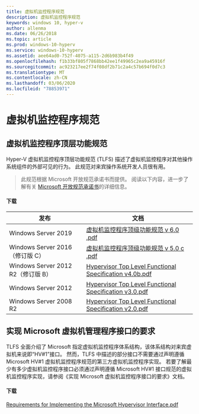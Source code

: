 ```yaml
---
title: 虚拟机监控程序规范
description: 虚拟机监控程序规范
keywords: windows 10, hyper-v
author: allenma
ms.date: 06/26/2018
ms.topic: article
ms.prod: windows-10-hyperv
ms.service: windows-10-hyperv
ms.assetid: aee64ad0-752f-4075-a115-2d6b983b4f49
ms.openlocfilehash: f1b33bf805f7868bb42ee1f49965c2ea9a45916f
ms.sourcegitcommit: ac923217ee2f74f08df2b71c2a4c57b694f0d7c3
ms.translationtype: MT
ms.contentlocale: zh-CN
ms.lasthandoff: 03/06/2020
ms.locfileid: "78853971"
---
```

# <a name="hypervisor-specifications"></a>虚拟机监控程序规范

## <a name="hypervisor-top-level-functional-specification"></a>虚拟机监控程序顶层功能规范

Hyper-V 虚拟机监控程序顶层功能规范 (TLFS) 描述了虚拟机监控程序对其他操作系统组件的外部可见的行为。 此规范对来宾操作系统开发人员很有用。
  
> 此规范根据 Microsoft 开放规范承诺书而提供。  阅读以下内容，进一步了解有关 [Microsoft 开放规范承诺书](https://docs.microsoft.com/openspecs/dev_center/ms-devcentlp/51a0d3ff-9f77-464c-b83f-2de08ed28134)的详细信息。  

#### <a name="download"></a>下载
发布 | 文档
--- | ---
Windows Server 2019 | [虚拟机监控程序顶级功能规范 v 6.0 .pdf](https://github.com/MicrosoftDocs/Virtualization-Documentation/raw/master/tlfs/Hypervisor%20Top%20Level%20Functional%20Specification%20v6.0.pdf)
Windows Server 2016（修订版 C） | [虚拟机监控程序顶级功能规范 v 5.0 c .pdf](https://github.com/MicrosoftDocs/Virtualization-Documentation/raw/live/tlfs/Hypervisor%20Top%20Level%20Functional%20Specification%20v5.0C.pdf)
Windows Server 2012 R2（修订版 B） | [Hypervisor Top Level Functional Specification v4.0b.pdf](https://github.com/Microsoft/Virtualization-Documentation/raw/master/tlfs/Hypervisor%20Top%20Level%20Functional%20Specification%20v4.0b.pdf)
Windows Server 2012 | [Hypervisor Top Level Functional Specification v3.0.pdf](https://github.com/Microsoft/Virtualization-Documentation/raw/master/tlfs/Hypervisor%20Top%20Level%20Functional%20Specification%20v3.0.pdf)
Windows Server 2008 R2 | [Hypervisor Top Level Functional Specification v2.0.pdf](https://github.com/Microsoft/Virtualization-Documentation/raw/master/tlfs/Hypervisor%20Top%20Level%20Functional%20Specification%20v2.0.pdf)

## <a name="requirements-for-implementing-the-microsoft-hypervisor-interface"></a>实现 Microsoft 虚拟机管理程序接口的要求

TLFS 全面介绍了 Microsoft 指定虚拟机监控程序体系结构，该体系结构对来宾虚拟机来说即“HV#1”接口。  然而，TLFS 中描述的部分接口不需要通过声明遵循 Microsoft HV#1 虚拟机监控程序规范的第三方虚拟机监控程序实现。 若要了解最少有多少虚拟机监控程序接口必须通过声明遵循 Microsoft HV#1 接口规范的虚拟机监控程序实现，请参阅《实现 Microsoft 虚拟机监控程序接口的要求》文档。

#### <a name="download"></a>下载

[Requirements for Implementing the Microsoft Hypervisor Interface.pdf](https://github.com/Microsoft/Virtualization-Documentation/raw/master/tlfs/Requirements%20for%20Implementing%20the%20Microsoft%20Hypervisor%20Interface.pdf)

